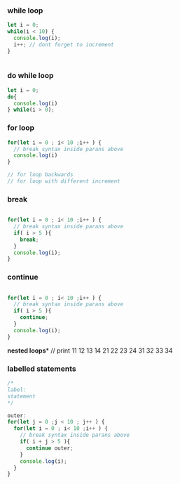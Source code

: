 ### while loop
```javascript
let i = 0;
while(i < 10) {
  console.log(i);
  i++; // dont forget to increment
}
  
```

### do while loop
```javascript
let i = 0;
do{
  console.log(i)
} while(i > 0);
```

### for loop
```javascript
for(let i = 0 ; i< 10 ;i++ ) {
  // break syntax inside parans above
  console.log(i)
}

// for loop backwards
// for loop with different increment

```

### break
```javascript

for(let i = 0 ; i< 10 ;i++ ) {
  // break syntax inside parans above
  if( i > 5 ){
    break;
  }  
  console.log(i);
}
```

### continue
```javascript

for(let i = 0 ; i< 10 ;i++ ) {
  // break syntax inside parans above
  if( i > 5 ){
    continue;
  }  
  console.log(i);
}
```

**nested loops***
// print 11 12 13 14 21 22 23 24 31 32 33 34

### labelled statements

```javascript
/*
label:
statement
*/

outer:
for(let j = 0 ;j < 10 ; j++ ) {
  for(let i = 0 ; i< 10 ;i++ ) {
    // break syntax inside parans above
    if( i + j > 5 ){
      continue outer;
    }  
    console.log(i);
  }
}

```
